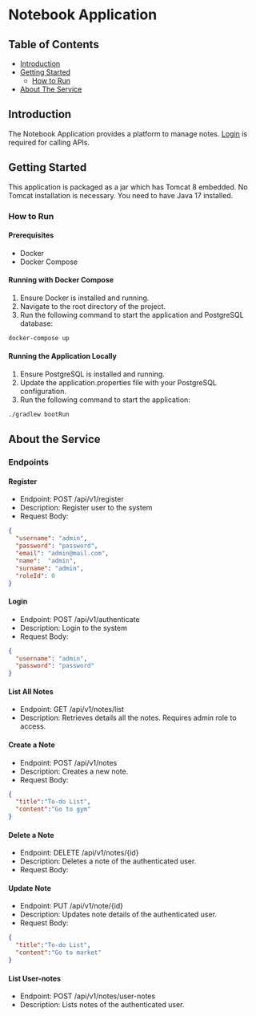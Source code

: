 # Notebook Application

## Table of Contents

- [Introduction](#introduction)
- [Getting Started](#getting-started)
    - [How to Run](#how-to-run)
- [About The Service](#about-the-service)

## Introduction

The Notebook Application provides a platform to manage notes. [Login](#login) is required for calling APIs.

## Getting Started

This application is packaged as a jar which has Tomcat 8 embedded. No Tomcat installation is necessary. You need to have Java 17 installed.

### How to Run
#### Prerequisites
- Docker
- Docker Compose

#### Running with Docker Compose
1. Ensure Docker is installed and running.
2. Navigate to the root directory of the project.
3. Run the following command to start the application and PostgreSQL database:

```bash
docker-compose up
```

#### Running the Application Locally
1. Ensure PostgreSQL is installed and running.
2. Update the application.properties file with your PostgreSQL configuration.
3. Run the following command to start the application:
```bash
./gradlew bootRun 
```



## About the Service

### Endpoints

#### Register

- Endpoint: POST /api/v1/register
- Description: Register user to the system
- Request Body:

```json
{
  "username": "admin",
  "password": "password",
  "email": "admin@mail.com",
  "name":  "admin",
  "surname": "admin",
  "roleId": 0
}
```


#### Login

- Endpoint: POST /api/v1/authenticate
- Description: Login to the system
- Request Body:

```json
{
  "username": "admin",
  "password": "password"
}
```

#### List All Notes

- Endpoint: GET /api/v1/notes/list
- Description: Retrieves details all the notes. Requires admin role to access.

#### Create a Note

- Endpoint: POST /api/v1/notes
- Description: Creates a new note.
- Request Body:

```json
{
  "title":"To-do List",
  "content":"Go to gym"
}

```
#### Delete a Note

- Endpoint: DELETE /api/v1/notes/{id}
- Description: Deletes a note of the authenticated user.
- Request Body:

#### Update Note

- Endpoint: PUT /api/v1/note/{id}
- Description: Updates note details of the authenticated user.
- Request Body:

```json
{
  "title":"To-do List",
  "content":"Go to market"
}
```
#### List User-notes

- Endpoint: POST /api/v1/notes/user-notes
- Description: Lists notes of the authenticated user.

